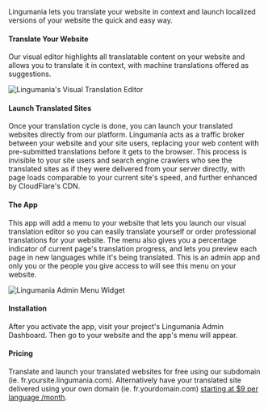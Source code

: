 Lingumania lets you translate your website in context and launch localized versions of your website the quick and easy way.


#### Translate Your Website

Our visual editor highlights all translatable content on your website and allows you to translate it in context, with machine translations offered as suggestions.

![Lingumania's Visual Translation Editor](/images/apps/lingumania/visualTM.gif "Lingumania's Visual Translation Editor")


#### Launch Translated Sites

Once your translation cycle is done, you can launch your translated websites directly from our platform. Lingumania acts as a traffic broker between your website and your site users, replacing your web content with pre-submitted translations before it gets to the browser. This process is invisible to your site users and search engine crawlers who see the translated sites as if they were delivered from your server directly, with page loads comparable to your current site's speed, and further enhanced by CloudFlare's CDN.


#### The App

This app will add a menu to your website that lets you launch our visual translation editor so you can easily translate yourself or order professional translations for your website. The menu also gives you a percentage indicator of current page's translation progress, and lets you preview each page in new languages while it's being translated. This is an admin app and only you or the people you give access to will see this menu on your website.

![Lingumania Admin Menu Widget](/images/apps/lingumania/lingumania_admin_widget_menu.png "Lingumania Admin Menu Widget")


#### Installation

After you activate the app, visit your project's Lingumania Admin Dashboard. Then go to your website and the app's menu will appear.


#### Pricing

Translate and launch your translated websites for free using our subdomain (ie. fr.yoursite.lingumania.com). Alternatively have your translated site delivered using your own domain (ie. fr.yourdomain.com) [starting at $9 per language /month](https://www.lingumania.com/pricing).